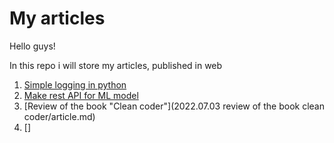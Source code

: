 # My articles
Hello guys!

In this repo i will store my articles, published in web

1. [Simple logging in python](https://rzabolotin.hashnode.dev/simple-logging-in-python-with-loguru)
2. [Make rest API for ML model](https://rzabolotin.hashnode.dev/make-rest-api-from-ml-model)
3. [Review of the book "Clean coder"](2022.07.03 review of the book clean coder/article.md)
4. []


